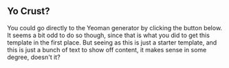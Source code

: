 ## Yo Crust?

You could go directly to the Yeoman generator by clicking the button below. It seems a bit odd to do so though, since that is what you did to get this template in the first place. But seeing as this is just a starter template, and this is just a bunch of text to show off content, it makes sense in some degree, doesn't it?